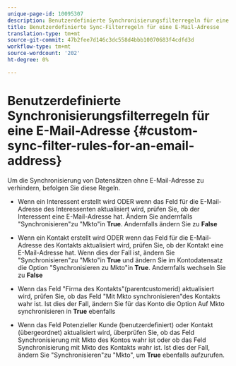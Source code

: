```yaml
---
unique-page-id: 10095307
description: Benutzerdefinierte Synchronisierungsfilterregeln für eine E-Mail-Adresse - Marketing-Dokumente - Produktdokumentation
title: Benutzerdefinierte Sync-Filterregeln für eine E-Mail-Adresse
translation-type: tm+mt
source-git-commit: 47b2fee7d146c3dc558d4bbb10070683f4cdfd3d
workflow-type: tm+mt
source-wordcount: '202'
ht-degree: 0%

---
```



# Benutzerdefinierte Synchronisierungsfilterregeln für eine E-Mail-Adresse {#custom-sync-filter-rules-for-an-email-address}

Um die Synchronisierung von Datensätzen ohne E-Mail-Adresse zu verhindern, befolgen Sie diese Regeln.

* Wenn ein Interessent erstellt wird ODER wenn das Feld für die E-Mail-Adresse des Interessenten aktualisiert wird, prüfen Sie, ob der Interessent eine E-Mail-Adresse hat. Ändern Sie andernfalls &quot;Synchronisieren&quot;zu &quot;Mkto&quot;in **True**. Andernfalls ändern Sie zu **False**

* Wenn ein Kontakt erstellt wird ODER wenn das Feld für die E-Mail-Adresse des Kontakts aktualisiert wird, prüfen Sie, ob der Kontakt eine E-Mail-Adresse hat. Wenn dies der Fall ist, ändern Sie &quot;Synchronisieren&quot;zu &quot;Mkto&quot;in **True** und ändern Sie im Kontodatensatz die Option &quot;Synchronisieren zu Mkto&quot;in **True**. Andernfalls wechseln Sie zu **False**

* Wenn das Feld &quot;Firma des Kontakts&quot;(parentcustomerid) aktualisiert wird, prüfen Sie, ob das Feld &quot;Mit Mkto synchronisieren&quot;des Kontakts wahr ist. Ist dies der Fall, ändern Sie für das Konto die Option Auf Mkto synchronisieren in **True** ebenfalls
* Wenn das Feld Potenzieller Kunde (benutzerdefiniert) oder Kontakt (übergeordnet) aktualisiert wird, überprüfen Sie, ob das Feld Synchronisierung mit Mkto des Kontos wahr ist oder ob das Feld Synchronisierung mit Mkto des Kontakts wahr ist. Ist dies der Fall, ändern Sie &quot;Synchronisieren&quot;zu &quot;Mkto&quot;, um **True** ebenfalls aufzurufen.

